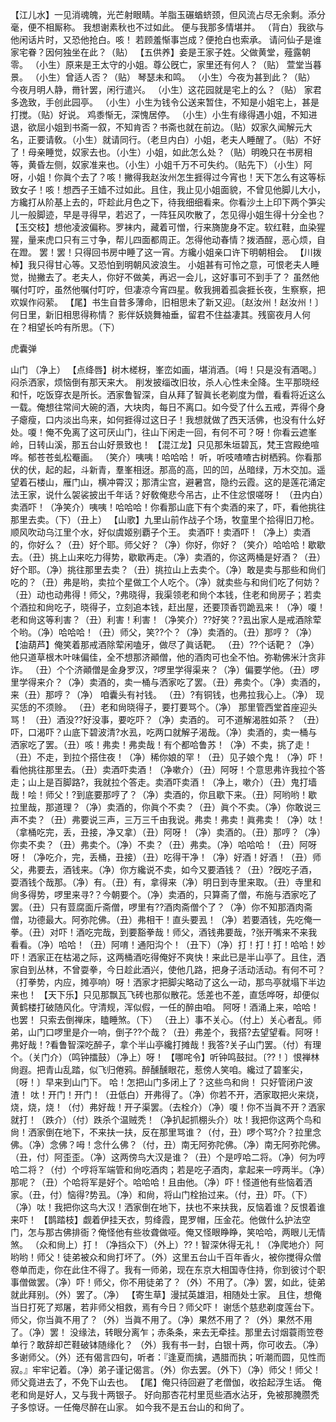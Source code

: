 <!-- { "loadSidebar": true } -->
【江儿水】一见消魂魄，光芒射眼睛。羊脂玉碾蝤蛴颈，但风流占尽无余剩。添分毫，便不相厮称。
我想谢素秋也不过如此。
便与我那多情堪并。
（背白）我欲与他闲话片时，又恐他抢白。咳！
若顾羞惭事岂成？便抢白也索承。
请问仙子是谁家宅眷？因何独坐在此？（贴）
【五供养】妾是王家子姓。父做黄堂，薤露朝零。
（小生）原来是王太守的小姐。尊公旣亡，家里还有何人？（贴）
萱堂当暮景。
（小生）曾适人否？（贴）
琴瑟未和鸣。
（小生）今夜为甚到此？（贴）
今夜月明人静，黹针罢，闲行遣兴。
（小生）这花园就是宅上的么？（贴）
家君多逸致，手创此园亭。
（小生）小生为钱令公送来暂住，不知是小姐宅上，甚是打搅。（贴）好说。
鸡黍惭无，深愧居停。
（小生）小生有缘得遇小姐，不知进退，欲屈小姐到书斋一叙，不知肯否？书斋也就在前边。（贴）奴家久闻解元大名，正要请敎。（小生）就请同行。（老旦内白）小姐，老夫人睡醒了。（贴）不好了！母亲睡觉，奴家去也。（小生）小姐，如此怎么处？（贴）明晚只在书房相等，黄昏左侧，奴家准来也。（小生）小姐千万不可失约。（贴先下）（小生）阿呀，小姐！你眞个去了？咳！撇得我赵汝州怎生捱得过今宵也！天下怎么有这等标致女子！咳！想西子王嫱不过如此。且住，我止见小姐面貌，不曾见他脚儿大小，方纔打从阶基上去的，吓趁此月色之下，待我细细看来。你看沙土上印下两个笋尖儿一般脚迹，早是寻得早，若迟了，一阵狂风吹散了，怎见得小姐生得十分全也？
【玉交枝】想他凌波偏称。罗袜内，藏着可憎，行来旖旎身不定。软红鞋，血染猩猩，量来虎口只有三寸争，帮儿四面都周正。怎得他动春情？拨酒酲，恶心烦，自在蹬。
罢！罢！只得回书房中睡了这一宵。方纔小姐亲口许下明朝相会。
【川拨棹】我只得甘心等。又恐怕到明朝风波浪生。
小姐甚有可怜之意，可恨老夫人睡觉，抛撇去了。老夫人，你好不做美，再迟一会儿，这好事可不到手了？
虽然他嘱付叮咛，虽然他嘱付叮咛，但凄凉今宵四星。敎我拥着孤衾捱长夜，生察察，把欢娱作闷萦。
【尾】书生自昔多薄命，旧相思未了新又迎。〔赵汝州！赵汝州！〕何日里，新旧相思得称情？
影伴妖娆舞袖垂，留君不住益凄其。残窗夜月人何在？相望长吟有所思。（下）
 
虎囊弹
 
山门
（净上）
【点绛唇】树木槎枒，峯峦如画，堪消酒。〔呣！只是没有酒喝。〕闷杀洒家，烦恼倒有那天来大。
削发披缁改旧妆，杀人心性未全降。生平那晓经和忏，吃饭穿衣是所长。洒家鲁智深，自从拜了智眞长老剃度为僧，看看将近这么一载。俺想往常间大碗的酒，大块肉，每日不离口。如今受了什么五戒，弄得个身子瘪瘦，口内淡出鸟来，如何捱得过这日子！我想就做了西天活佛，也没有什么好处。嗄！俺不免离了这可厌山门，往山下闲走一回，有何不可？呀！你看云遮峯岭，日转山溪，那五台山好景致也！
【混江龙】只见那朱垣碧瓦，梵王宫殿绝喧哗。郁苍苍虬松罨画。
（笑介）咦咦！哈哈哈！
听，听吱喳喳古树栖鸦。你看那伏的伏，起的起，斗新青，羣峯相迓。那高的高，凹的凹，丛暗绿，万木交加。遥望着石楼山，雁门山，横冲霄汉；那清尘宫，避暑宫，隐约云霞。这的是莲花涌定法王家，说什么袈裟披出千年话？好敎俺悲今吊古，止不住忿恨嗟呀！
（丑内白）卖酒吓！（净笑介）咦咦！哈哈哈！你看那山底下有个卖酒的来了，吓，看他挑往那里去卖。（下）（丑上）
【山歌】九里山前作战子个场，牧童里个拾得旧刀枪。顺风吹动乌江里个水，好似虞姬别覇子个王。
卖酒吓！卖酒吓！（净上）卖酒的，你好么？（丑）好个耶。师父好？（净）你好，你好？（笑介）哈哈哈！歇歇去。（丑）挑上山来吃力得势，歇歇再走。（净）卖酒的，你这两桶是好酒？（丑）好个耶。（净）挑往那里去卖？（丑）挑拉山上去卖个。（净）敢是卖与那些和尙们吃的？（丑）弗是哟，卖拉个星做工个人吃个。（净）就卖些与和尙们吃了何妨？（丑）动也动弗得！师父，?弗晓得，我渠领老和尙个本钱，住老和尙房子；若卖个酒拉和尙吃子，晓得子，立刻追本钱，赶出屋，还要顶香罚跪厾来！（净）嗄！老和尙这等利害？（丑）利害！利害！（净笑介）??好笑？?厾出家人是戒酒除荤个哟。（净）哈哈哈！（丑）师父，笑??个？（净）卖酒的。（丑）那哼？（净）
【油葫芦】俺笑着那戒酒除荤闲嗑牙，做尽了眞话靶。
（丑）??个话靶？（净）
他只道草根木叶味偏佳，全不想那济顚僧，他的酒肉可也全不怕。弥勒佛米汁贪非诈。
（丑）个个济顚僧是金身罗汉，?啰里学得渠来？（净）偏要学他。（丑）啰里学得来介？（净）卖酒的，卖一桶与洒家吃了罢。（丑）弗卖个。（净）卖酒的，来（丑）那哼？（净）
咱囊头有衬钱。
（丑）?有铜钱，也弗拉我心上。（净）
现买恁的不须赊。
（丑）老和尙晓得子，要打要骂个。（净）
那里管西堂首座迎头骂！
（丑）酒没??好没事，要吃吓？（净）卖酒的。
可不道解渴胜如茶？
（丑）吓，口渴吓？山底下碧波清?水厾，吃两口就解子渴哉。（净）卖酒的，卖一桶与洒家吃了罢。（丑）咳！弗卖！弗卖哉！有个都哈鲁苏！（净）不卖，挑了走！（丑）不走，到拉个搭住夜！（净）稀你娘的罕！（丑）见子娘个鬼！（净）吓！看他挑往那里去。（丑）卖酒吓卖酒！（净嗽介）（丑）阿呀！个意思弗许我拉个答走；山上是百脚路?，我就拉个答走。卖酒吓卖酒！（净上，嗽介）（丑）鬼打墙哉！哙！师父！?到底要那哼了？（净）卖酒的，你且歇下来。（丑）阿哟哟！歇拉里哉，那道理？（净）卖酒的，你眞个不卖？（丑）眞个不卖。（净）你敢说三声不卖？（丑）弗要说三声，三万三千由我说。弗卖！弗卖！眞弗卖！（净）呔！（拿桶吃完，丢，丑接，净又拿）（丑）阿呀！（净）卖酒的。（丑）那哼？（净）你卖不卖？（丑）弗卖个。（净）不卖？（丑）弗卖。（净）哈哈哈！（丑）阿呀呀！（净吃介，完，丢桶，丑接）（丑）吃得干净！（净）好酒！好酒！（丑）师父，弗要去，酒钱来。（净）你方纔说不卖，如今又要酒钱？（丑）?旣吃子酒，耍酒钱个哉那。（净）有。（丑）有，拿得来（净）明日到寺里来取。（丑）寺里和尙多得势，啰里来寻?？今朝要个。（净）卖酒的，只算斋了僧，布施与洒家吃了罢。（丑）只有荳腐面斤斋僧，啰里有??酒肉斋僧个了？（净）你不知那酒肉斋僧，功德最大。阿弥陀佛。（丑）弗相干！直头要厾！（净）若要酒钱，先吃俺一拳。（丑）对吓！酒吃完哉，到要豁拳哉！师父，酒钱弗要哉，?张开嘴来不来我看看。（净）哈哈！（丑）阿唷！通阳沟个！（丑下）（净）打！打！打！哈哈！妙吓！洒家正在枯渴之际，这两桶酒吃得俺好不爽快！来此已是半山亭了。且住，洒家自到丛林，不曾耍拳，今日趁此酒兴，使他几路，把身子活动活动。有何不可？（打拳势，内应，摊亭响）呀！洒家才把脚尖略动了这么一动，那鸟亭就塌下半边来也！
【天下乐】只见那飘瓦飞砖也那似散花。恁差也不差，直恁哗呀，却便似黄鹤楼打破随风化。守清规，浑似假，一任的醉由咱。
阿呀！酒涌上来，哈哈！也罢！
只索去倒禅床，瞌睡煞。（下）
（丑上）事不关心。（付上）关心者乱。师弟，山门口啰里是介一响，倒子??个哉？（丑）弗差个，我搭?去望望看。阿呀！弗好哉！?看鲁智深吃醉子，拿个半山亭纔打摊哉！我答?关子山门罢。（付）有理个。（关门介）（鸣钟擂鼓）（净上）呀！
【哪咤令】听钟鸣鼓挝。〔??！〕恨禅林尙遐。把青山乱踏，似飞归倦鸦。醉醺醺眼花，惹傍人笑咱。纔过了碧峯尖，〔呀！〕早来到山门下。
哈！怎把山门多闭上了？这些鸟和尙！
只好管闭户波渣！
呔！开门！开门！（丑低白）开弗得了。（净）你若不开，洒家取把火来烧，烧，烧，烧！（付）弗好哉！开子渠罢。（去栓介）（净）嗄！你不当眞不开？洒家就打！（跌介）（付）跌杀个温贼秃！（净扒起抓棚头介）呔！我把你这两个鸟和尙！洒家倒在地下，不来扶一扶，反在那里骂谁？（付，丑）啰个骂?介？拉里念佛。（净）念佛？呣！念什么佛？（付，丑）南无阿弥陀佛。（净）南无阿弥陀佛。（丑，付）阿歪歪。（净）这两傍鸟大汉是谁？（丑）个是哼哈二将。（净）何为哼哈二将？（付）个哼将军端管和尙吃酒肉；若是吃子酒肉，拿起来一哼两半。（净）那呢？（丑）个哈将军是好个。哈哈哈！且由他。（净）吓！怪道他有些恼着洒家。（丑，付）恼得?势厾。（净）和尙，将山门栓抬过来。（付，丑）吓。（下）（净）呔！我把你这鸟大汉！洒家倒在地下，扶也不来扶我，反恼着谁？反恨着谁来吓！
【鹊踏枝】觑着伊挂天衣，剪绛霞，毘罗帽，压金花。他做什么护法空门，怎与那古佛排衙？俺怪他有些妆聋做哑。俺又怪眼睁睁，笑哈哈，两眼儿无情煞。
（众和尙上）打！（净挡众下）（外上）??！智深休得无礼！（净爬地介）阿哟哟！师父！徒弟被众和尙打坏了。（外）这里五台山千百年香火，被你搅得众僧卷单而走，你在此住不得了。我有一师弟，现在东京大相国寺住持，你到彼讨个职事僧做罢。（净）吓！师父，你不用徒弟了？（外）不用了。（净）罢，如此，徒弟就此拜别。（外）罢了。（净）
【寄生草】漫拭英雄泪，相随处士家。
且住，想俺当日打死了郑屠，若非师父相救，焉有今日？师父吓！
谢恁个慈悲剃度莲台下。
师父，你当眞不用了？（外）当眞不用了。（净）果然不用了？（外）果然不用了。（净）罢！
没缘法，转眼分离乍；赤条条，来去无牵挂。那里去讨烟蓑雨笠卷单行？敢辞却芒鞋破钵随缘化？
（外）我有书一封，白银十两，你可收去。（净）多谢师父。（外）还有偈言四句，听者：『逢夏而擒，遇腊而执；听潮而圆，见性而寂。』牢牢记着。（净）弟子谨记偈言。（外）你去罢。（外下）（净）师父！师父！师父竟进去了，不免下山去也。
【尾】俺只待回避了老僧伽，收拾起浮生话。
俺老和尙是好人，又与我十两银子。
好向那杏花村里觅些酒水沾牙，免被那腌臜秃子多惊讶。一任俺尽醉在山家。
如今我不是五台山的和尙了。
